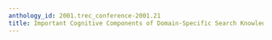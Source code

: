 ```yaml
---
anthology_id: 2001.trec_conference-2001.21
title: Important Cognitive Components of Domain-Specific Search Knowledge
---
```

